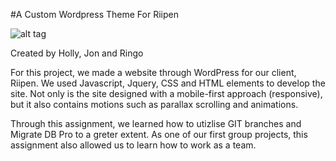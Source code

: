 #A Custom Wordpress Theme For Riipen

![alt tag](https://gyazo.com/f9685e9393245334a78a95b9741e9c48)

Created by Holly, Jon and Ringo

For this project, we made a website through WordPress for our client, Riipen. We used Javascript, Jquery, CSS and HTML elements to develop the site. Not only is the site designed with a mobile-first approach (responsive), but it also contains motions such as parallax scrolling and animations.

Through this assignment, we learned how to utizlise GIT branches and Migrate DB Pro to a greter extent. As one of our first group projects, this assignment also allowed us to learn how to work as a team.
